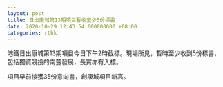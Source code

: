 ```yaml
---
layout: post
title: 日出康城第13期項目暫收至少5份標書
date: 2020-10-29 12:43:54.000000000 +08:00
categories: rthk
---
```


港鐵日出康城第13期項目今日下午2時截標。現場所見，暫時至少收到5份標書，包括獨資競投的南豐發展，長實亦有入標。

項目早前接獲35份意向書，創康城項目新高。

